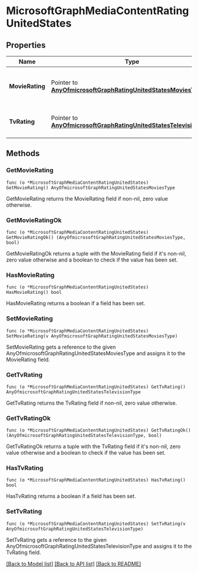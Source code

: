 # MicrosoftGraphMediaContentRatingUnitedStates

## Properties

Name | Type | Description | Notes
------------ | ------------- | ------------- | -------------
**MovieRating** | Pointer to [**AnyOfmicrosoftGraphRatingUnitedStatesMoviesType**](anyOf&lt;microsoft.graph.ratingUnitedStatesMoviesType&gt;.md) | Movies rating selected for United States | [optional] 
**TvRating** | Pointer to [**AnyOfmicrosoftGraphRatingUnitedStatesTelevisionType**](anyOf&lt;microsoft.graph.ratingUnitedStatesTelevisionType&gt;.md) | TV rating selected for United States | [optional] 

## Methods

### GetMovieRating

`func (o *MicrosoftGraphMediaContentRatingUnitedStates) GetMovieRating() AnyOfmicrosoftGraphRatingUnitedStatesMoviesType`

GetMovieRating returns the MovieRating field if non-nil, zero value otherwise.

### GetMovieRatingOk

`func (o *MicrosoftGraphMediaContentRatingUnitedStates) GetMovieRatingOk() (AnyOfmicrosoftGraphRatingUnitedStatesMoviesType, bool)`

GetMovieRatingOk returns a tuple with the MovieRating field if it's non-nil, zero value otherwise
and a boolean to check if the value has been set.

### HasMovieRating

`func (o *MicrosoftGraphMediaContentRatingUnitedStates) HasMovieRating() bool`

HasMovieRating returns a boolean if a field has been set.

### SetMovieRating

`func (o *MicrosoftGraphMediaContentRatingUnitedStates) SetMovieRating(v AnyOfmicrosoftGraphRatingUnitedStatesMoviesType)`

SetMovieRating gets a reference to the given AnyOfmicrosoftGraphRatingUnitedStatesMoviesType and assigns it to the MovieRating field.

### GetTvRating

`func (o *MicrosoftGraphMediaContentRatingUnitedStates) GetTvRating() AnyOfmicrosoftGraphRatingUnitedStatesTelevisionType`

GetTvRating returns the TvRating field if non-nil, zero value otherwise.

### GetTvRatingOk

`func (o *MicrosoftGraphMediaContentRatingUnitedStates) GetTvRatingOk() (AnyOfmicrosoftGraphRatingUnitedStatesTelevisionType, bool)`

GetTvRatingOk returns a tuple with the TvRating field if it's non-nil, zero value otherwise
and a boolean to check if the value has been set.

### HasTvRating

`func (o *MicrosoftGraphMediaContentRatingUnitedStates) HasTvRating() bool`

HasTvRating returns a boolean if a field has been set.

### SetTvRating

`func (o *MicrosoftGraphMediaContentRatingUnitedStates) SetTvRating(v AnyOfmicrosoftGraphRatingUnitedStatesTelevisionType)`

SetTvRating gets a reference to the given AnyOfmicrosoftGraphRatingUnitedStatesTelevisionType and assigns it to the TvRating field.


[[Back to Model list]](../README.md#documentation-for-models) [[Back to API list]](../README.md#documentation-for-api-endpoints) [[Back to README]](../README.md)


